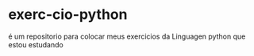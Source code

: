 # exerc-cio-python 
é um repositorio para colocar meus 
exercicios da Linguagen python que 
estou estudando 

